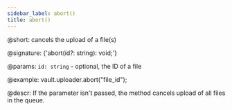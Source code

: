 ```yaml
---
sidebar_label: abort()
title: abort()
---          
```


@short: cancels the upload of a file(s)

@signature: {'abort(id?: string): void;'}

@params:
`id: string` - optional, the ID of a file

@example:
vault.uploader.abort("file_id");

@descr:
If the parameter isn't passed, the method cancels upload of all files in the queue.

